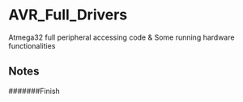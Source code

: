 # AVR_Full_Drivers
Atmega32 full peripheral accessing code &amp; Some running hardware functionalities

## Notes


#######Finish

